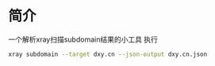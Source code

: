 # 简介

一个解析xray扫描subdomain结果的小工具
执行
```bash
xray subdomain --target dxy.cn --json-output dxy.cn.json
```